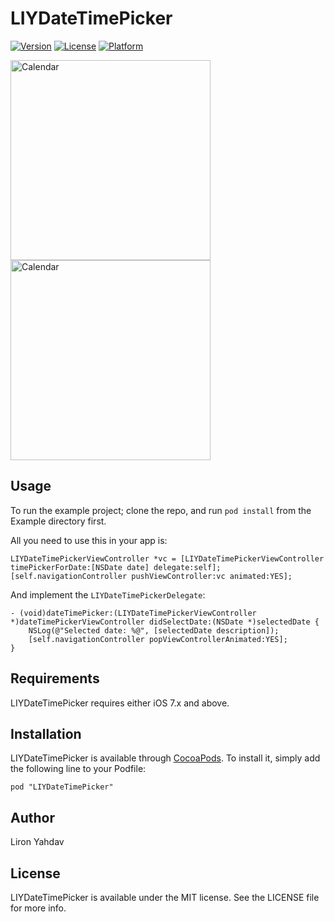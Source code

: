 # LIYDateTimePicker

[![Version](https://img.shields.io/cocoapods/v/LIYDateTimePicker.svg?style=flat)](http://cocoadocs.org/docsets/LIYDateTimePicker)
[![License](https://img.shields.io/cocoapods/l/LIYDateTimePicker.svg?style=flat)](http://cocoadocs.org/docsets/LIYDateTimePicker)
[![Platform](https://img.shields.io/cocoapods/p/LIYDateTimePicker.svg?style=flat)](http://cocoadocs.org/docsets/LIYDateTimePicker)

<img src="https://raw.githubusercontent.com/lyahdav/LIYDateTimePicker/master/Screens/Screen1.png" alt="Calendar" width="320px"/> 
<img src="https://raw.githubusercontent.com/lyahdav/LIYDateTimePicker/master/Screens/Screen2.png" alt="Calendar" width="320px"/>

## Usage

To run the example project; clone the repo, and run `pod install` from the Example directory first.

All you need to use this in your app is:

    LIYDateTimePickerViewController *vc = [LIYDateTimePickerViewController timePickerForDate:[NSDate date] delegate:self];
    [self.navigationController pushViewController:vc animated:YES];

And implement the `LIYDateTimePickerDelegate`:

    - (void)dateTimePicker:(LIYDateTimePickerViewController *)dateTimePickerViewController didSelectDate:(NSDate *)selectedDate {
        NSLog(@"Selected date: %@", [selectedDate description]);
        [self.navigationController popViewControllerAnimated:YES];
    }


## Requirements

LIYDateTimePicker requires either iOS 7.x and above.

## Installation

LIYDateTimePicker is available through [CocoaPods](http://cocoapods.org). To install
it, simply add the following line to your Podfile:

    pod "LIYDateTimePicker"

## Author

Liron Yahdav

## License

LIYDateTimePicker is available under the MIT license. See the LICENSE file for more info.

